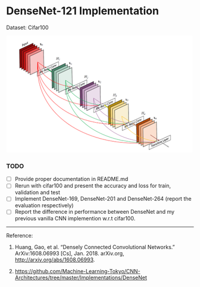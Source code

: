 # DenseNet-121 Implementation 

Dataset: Cifar100

<img src="images/DenseNet.png" width = "500" >

<!-- <img src="images/model_architecture.png" width = "500" > -->






###  TODO
* [ ] Provide proper documentation in README.md
* [ ] Rerun with cifar100 and present the accuracy and loss for train, validation and test
* [ ] Implement DenseNet-169, DenseNet-201 and DenseNet-264 (report the evaluation respectively)
* [ ] Report the difference in performance between DenseNet and my previous vanilla CNN implemention w.r.t cifar100.
---





Reference:

1. Huang, Gao, et al. “Densely Connected Convolutional Networks.” ArXiv:1608.06993 [Cs], Jan. 2018. arXiv.org, http://arxiv.org/abs/1608.06993.


2. https://github.com/Machine-Learning-Tokyo/CNN-Architectures/tree/master/Implementations/DenseNet


